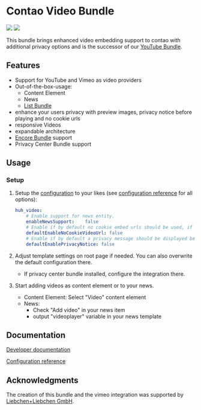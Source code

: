# Contao Video Bundle
[![](https://img.shields.io/packagist/v/heimrichhannot/contao-video-bundle.svg)](https://packagist.org/packages/heimrichhannot/contao-video-bundle)
[![](https://img.shields.io/packagist/dt/heimrichhannot/contao-video-bundle.svg)](https://packagist.org/packages/heimrichhannot/contao-video-bundle)



This bundle brings enhanced video embedding support to contao with additional privacy options and is the successor of our [YouTube Bundle](https://github.com/heimrichhannot/contao-youtube-bundle). 

## Features
* Support for YouTube and Vimeo as video providers
* Out-of-the-box-usage: 
    * Content Element
    * News
    * [List Bundle](https://github.com/heimrichhannot/contao-list-bundle)
* enhance your users privacy with preview images, privacy notice before playing and no cookie urls
* responsive Videos
* expandable architecture
* [Encore Bundle](https://github.com/heimrichhannot/contao-encore-bundle) support
* Privacy Center Bundle support

## Usage

### Setup

1. Setup the [configuration](https://docs.contao.org/manual/de/system/einstellungen/#config-yml) to your likes (see [configuration reference](docs/configuration.md) for all options):

    ```yaml
    huh_video:
        # Enable support for news entity.
        enableNewsSupport:    false
        # Enable if by default no cookie embed urls should be used, if supported by the video provider. This can be overwritten on root pages.
        defaultEnableNoCookieVideoUrl: false
        # Enable if by default a privacy message should be displayed before playing the video. This can be overwritten on root pages.
        defaultEnablePrivacyNotice: false
    ```
1. Adjust template settings on root page if needed. You can also overwrite the default configuration there.
    * If privacy center bundle installed, configure the integration there.

1. Start adding videos as content element or to your news.
    * Content Element: Select "Video" content element
    * News:
        * Check "Add video" in your news item
        * output "videoplayer" variable in your news template

## Documentation

[Developer documentation](docs/developers.md)

[Configuration reference](docs/configuration.md)
 
 
## Acknowledgments

The creation of this bundle and the vimeo integration was supported by [Liebchen+Liebchen GmbH](https://www.lplusl.de/).